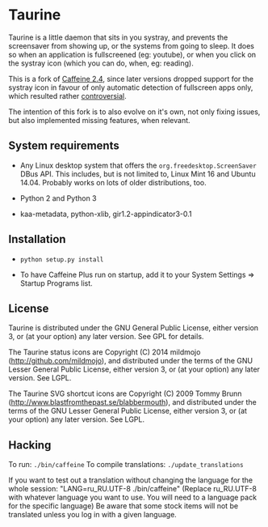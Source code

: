 Taurine
=======

Taurine is a little daemon that sits in you systray, and prevents the
screensaver from showing up, or the systems from going to sleep.
It does so when an application is fullscreened (eg: youtube), or when you click
on the systray icon (which you can do, when, eg: reading).

This is a fork of [Caffeine 2.4](http://launchpad.net/caffeine/), since later
versions dropped support for the systray icon in favour of only automatic
detection of fullscreen apps only, which resulted rather
[controversial](https://bugs.launchpad.net/caffeine/+bug/1321750).

The intention of this fork is to also evolve on it's own, not only fixing
issues, but also implemented missing features, when relevant.

System requirements
-------------------

* Any Linux desktop system that offers the `org.freedesktop.ScreenSaver` DBus
  API.  This includes, but is not limited to, Linux Mint 16 and Ubuntu 14.04.
  Probably works on lots of older distributions, too.

* Python 2 and Python 3

* kaa-metadata, python-xlib, gir1.2-appindicator3-0.1

Installation
------------

* ```python setup.py install```

* To have Caffeine Plus run on startup, add it to your System Settings =>
  Startup Programs list.

License
-------

Taurine is distributed under the GNU General Public License, either version
3, or (at your option) any later version. See GPL for details.

The Taurine status icons are Copyright (C) 2014 mildmojo
(http://github.com/mildmojo), and distributed under the terms of the GNU Lesser
General Public License, either version 3, or (at your option) any later
version.  See LGPL.

The Taurine SVG shortcut icons are Copyright (C) 2009 Tommy Brunn
(http://www.blastfromthepast.se/blabbermouth), and distributed under the
terms of the GNU Lesser General Public License, either version 3, or (at
your option) any later version. See LGPL.

Hacking
-------

To run: ```./bin/caffeine```
To compile translations: ```./update_translations```

If you want to test out a translation without changing the language for the
whole session: "LANG=ru_RU.UTF-8 ./bin/caffeine" (Replace ru_RU.UTF-8
with whatever language you want to use. You will need to a language pack
for the specific language) Be aware that some stock items
will not be translated unless you log in with a given language.
